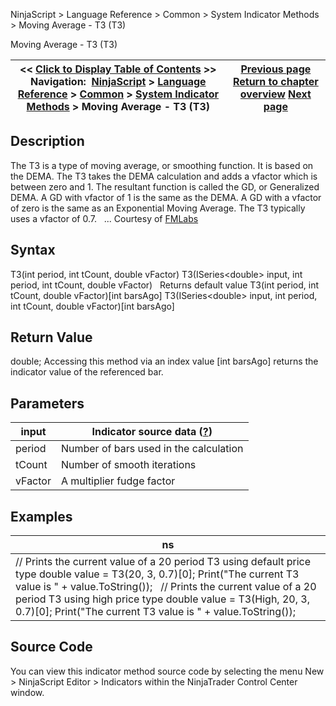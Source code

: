 ﻿
NinjaScript \> Language Reference \> Common \> System Indicator Methods \> Moving Average \- T3 (T3\)

Moving Average \- T3 (T3\)

| \<\< [Click to Display Table of Contents](moving_average_-_t3_t3.md) \>\> **Navigation:**     [NinjaScript](ninjascript.md) \> [Language Reference](language_reference_wip.md) \> [Common](common.md) \> [System Indicator Methods](indicators.md) \> Moving Average \- T3 (T3\) | [Previous page](moving_average_-_simple_sma.md) [Return to chapter overview](indicators.md) [Next page](moving_average_-_triangular_tm.md) |
| --- | --- |
## Description
The T3 is a type of moving average, or smoothing function. It is based on the DEMA. The T3 takes the DEMA calculation and adds a vfactor which is between zero and 1\. The resultant function is called the GD, or Generalized DEMA. A GD with vfactor of 1 is the same as the DEMA. A GD with a vfactor of zero is the same as an Exponential Moving Average. The T3 typically uses a vfactor of 0\.7\.
 
... Courtesy of [FMLabs](http://www.fmlabs.com/reference/default.htm?url=T3.md)

## Syntax
T3(int period, int tCount, double vFactor)
T3(ISeries\<double\> input, int period, int tCount, double vFactor)
 
Returns default value
T3(int period, int tCount, double vFactor)\[int barsAgo]
T3(ISeries\<double\> input, int period, int tCount, double vFactor)\[int barsAgo]

## Return Value
double; Accessing this method via an index value \[int barsAgo] returns the indicator value of the referenced bar.

## Parameters

| input | Indicator source data ([?](valid_input_data_for_indicator.md)) |
| --- | --- |
| period | Number of bars used in the calculation |
| tCount | Number of smooth iterations |
| vFactor | A multiplier fudge factor |

## Examples

| ns |
| --- |
| // Prints the current value of a 20 period T3 using default price type double value \= T3(20, 3, 0\.7)\[0]; Print("The current T3 value is " \+ value.ToString());   // Prints the current value of a 20 period T3 using high price type double value \= T3(High, 20, 3, 0\.7)\[0]; Print("The current T3 value is " \+ value.ToString()); |

## Source Code
You can view this indicator method source code by selecting the menu New \> NinjaScript Editor \> Indicators within the NinjaTrader Control Center window.

